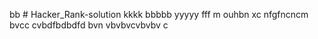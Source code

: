 bb # Hacker_Rank-solution
kkkk
bbbbb
yyyyy
fff
m 
ouhbn 
xc
nfgfncncm
bvcc
cvbdfbdbdfd
bvn vbvbvcvbvbv
c
